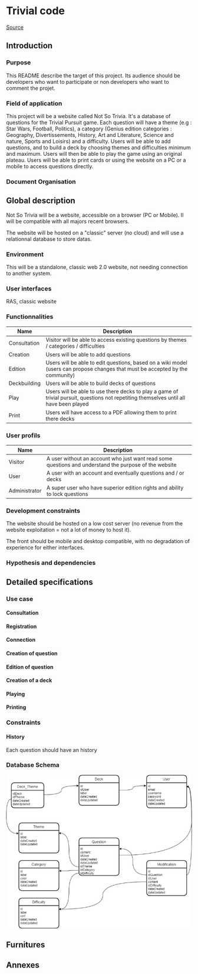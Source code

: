 # Trivial code

[Source](http://asi.insa-rouen.fr/enseignement/siteUV/genie_logiciel/referentiel_qualite/dsl.plan_type.pdf)

## Introduction

### Purpose

This README describe the target of this project. Its audience should be developers who want to participate or non developers who want to comment the projet.

### Field of application

This project will be a website called Not So Trivia. It's a database of questions for the Trivial Pursuit game. Each question will have a theme (e.g : Star Wars, Football, Politics), a category (Genius edition categories : Geography, Divertissements, History, Art and Literature, Science and nature, Sports and Loisirs) and a difficulty. Users will be able to add questions, and to build a deck by choosing themes and difficulties minimum and maximum. Users will then be able to play the game using an original plateau. Users will be able to print cards or using the website on a PC or a mobile to access questions directly.

### Document Organisation

## Global description

Not So Trivia will be a website, accessible on a browser (PC or Mobile). Il will be compatible with all majors recent browsers.

The website will be hosted on a "classic" server (no cloud) and will use a relationnal database to store datas.

### Environment

This will be a standalone, classic web 2.0 website, not needing connection to another system.

### User interfaces

RAS, classic website

### Functionnalities

| Name         | Description                                                                                                                             |
| ------------ | --------------------------------------------------------------------------------------------------------------------------------------- |
| Consultation | Visitor will be able to access existing questions by themes / categories / difficulties                                                 |
| Creation     | Users will be able to add questions                                                                                                     |
| Edition      | Users will be able to edit questions, based on a wiki model (users can propose changes that must be accepted by the community)          |
| Deckbuilding | Users will be able to build decks of questions                                                                                          |
| Play         | Users will be able to use there decks to play a game of trivial pursuit, questions not repetiting themselves until all have been played |
| Print        | Users will have access to a PDF allowing them to print there decks                                                                      |

### User profils

| Name          | Description                                                                                           |
| ------------- | ----------------------------------------------------------------------------------------------------- |
| Visitor       | A user without an account who just want read some questions and understand the purpose of the website |
| User          | A user with an account and eventually questions and / or decks                                        |
| Administrator | A super user who have superior edition rights and ability to lock questions                           |

### Development constraints

The website should be hosted on a low cost server (no revenue from the website exploitation = not a lot of money to host it).

The front should be mobile and desktop compatible, with no degradation of experience for either interfaces.

### Hypothesis and dependencies

## Detailed specifications

### Use case

#### Consultation

#### Registration

#### Connection

#### Creation of question

#### Edition of question

#### Creation of a deck

#### Playing

#### Printing

### Constraints

#### History

Each question should have an history

### Database Schema

![Schema](doc/database.png)

## Furnitures

## Annexes
